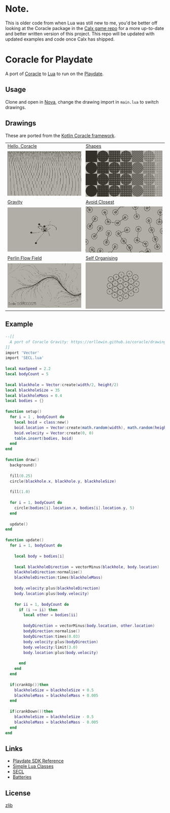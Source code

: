 # Note.

This is older code from when Lua was still new to me, you'd be better off looking at the Coracle package in the [Calx game repo](https://github.com/orllewin/playdate_calx) for a more up-to-date and better written version of this project. This repo will be updated with updated examples and code once Calx has shipped.

# Coracle for Playdate

A port of [Coracle](https://orllewin.github.io/coracle/) to [Lua](https://www.lua.org/) to run on the [Playdate](https://play.date/).

## Usage

Clone and open in [Nova](https://nova.app/), change the drawing import in `main.lua` to switch drawings.

## Drawings

These are ported from the [Kotlin Coracle framework](https://orllewin.github.io/coracle/drawings/).

| | |
| ------------- | ------------- |
| [Hello, Coracle](https://github.com/orllewin/coracle_playdate/blob/main/Source/drawings/HelloDrawing.lua) | [Shapes](https://github.com/orllewin/coracle_playdate/blob/main/Source/drawings/ShapesDrawing.lua) |
| ![Hello, Coracle](./readme_assets/playdate_coracle_hello_coracle.png) | ![Shapes](./readme_assets/playdate_coracle_shapes.png) |
| [Gravity](https://github.com/orllewin/coracle_playdate/blob/main/Source/drawings/GravityDrawing.lua) | [Avoid Closest](https://github.com/orllewin/coracle_playdate/blob/main/Source/drawings/AvoidClosestDrawing.lua)  |
| ![Gravity](./readme_assets/playdate_coracle_gravity_tails.gif) | ![Avoid Closest](./readme_assets/playdate_coracle_avoid_closest.gif) |
| [Perlin Flow Field](https://github.com/orllewin/coracle_playdate/blob/main/Source/drawings/PerlinFlowFieldDrawing.lua) | [Self Organising](https://github.com/orllewin/coracle_playdate/blob/main/Source/drawings/SelfOrganisingDrawing.lua) |
| ![Perlin Flow Field](./readme_assets/playdate_coracle_perlin_flow_field.gif) | ![Self Organising](./readme_assets/playdate_coracled_self_organising.gif) |

## Example
```lua
--[[
  A port of Coracle Gravity: https://orllewin.github.io/coracle/drawings/vector/gravity/
]]
import 'Vector'
import 'SECL.lua'

local maxSpeed = 2.2
local bodyCount = 5

local blackhole = Vector:create(width/2, height/2)
local blackholeSize = 35
local blackholeMass = 0.4
local bodies = {}

function setup()
  for i = 1 , bodyCount do
    local boid = class:new()
    boid.location = Vector:create(math.random(width), math.random(height))
    boid.velocity = Vector:create(0, 0)
    table.insert(bodies, boid)
  end
end

function draw()
  background()
  
  fill(0.25)
  circle(blackhole.x, blackhole.y, blackholeSize)
  
  fill(1.0)
  
  for i = 1, bodyCount do
    circle(bodies[i].location.x, bodies[i].location.y, 5)
  end
  
  update()
end

function update()
  for i = 1, bodyCount do
    
    local body = bodies[i]
    
    local blackholeDirection = vectorMinus(blackhole, body.location)
    blackholeDirection:normalise()
    blackholeDirection:times(blackholeMass)
    
    body.velocity:plus(blackholeDirection)
    body.location:plus(body.velocity)
    
    for ii = 1, bodyCount do
      if (i ~= ii) then
        local other = bodies[ii]
        
        bodyDirection = vectorMinus(body.location, other.location)
        bodyDirection:normalise()
        bodyDirection:times(0.03)
        body.velocity:plus(bodyDirection)
        body.velocity:limit(3.0)
        body.location:plus(body.velocity)

      end
    end
  end
  
  if(crankUp())then
    blackholeSize = blackholeSize + 0.5
    blackholeMass = blackholeMass + 0.005
  end
  
  if(crankDown())then
    blackholeSize = blackholeSize - 0.5
    blackholeMass = blackholeMass - 0.005
  end
end
```

## Links
* [Playdate SDK Reference](https://sdk.play.date/1.11.1/Inside%20Playdate.html) 
* [Simple Lua Classes](http://lua-users.org/wiki/SimpleLuaClasses) 
* [SECL](https://github.com/bartbes/love-misc-libs/tree/master/SECL)
* [Batteries](https://github.com/1bardesign/batteries)

## License

[zlib](license.txt)
